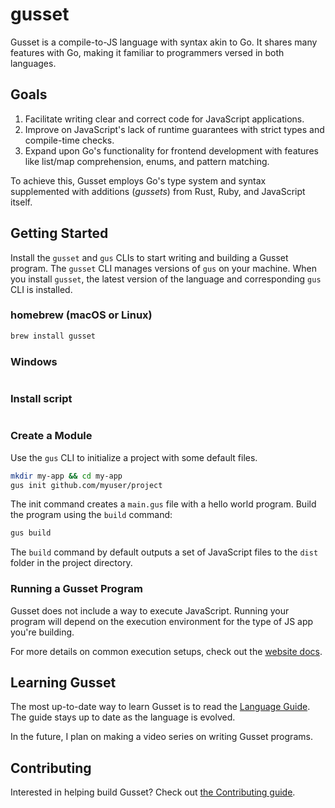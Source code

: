 # gusset

Gusset is a compile-to-JS language with syntax akin to Go. It shares many features with Go, making it familiar to programmers versed in both languages.

## Goals

1. Facilitate writing clear and correct code for JavaScript applications.
2. Improve on JavaScript's lack of runtime guarantees with strict types and compile-time checks.
3. Expand upon Go's functionality for frontend development with features like list/map comprehension, enums, and pattern matching.

To achieve this, Gusset employs Go's type system and syntax supplemented with additions (*gussets*) from Rust, Ruby, and JavaScript itself.

## Getting Started

Install the `gusset` and `gus` CLIs to start writing and building a Gusset program. The `gusset` CLI manages versions of `gus` on your machine. When you install `gusset`, the latest version of the language and corresponding `gus` CLI is installed.

### homebrew (macOS or Linux)

```sh
brew install gusset
```

### Windows

```
```

### Install script

```
```

### Create a Module

Use the `gus` CLI to initialize a project with some default files.

```sh
mkdir my-app && cd my-app
gus init github.com/myuser/project
```

The init command creates a `main.gus` file with a hello world program. Build the program using the `build` command:

```sh
gus build
```

The `build` command by default outputs a set of JavaScript files to the `dist` folder in the project directory.

### Running a Gusset Program

Gusset does not include a way to execute JavaScript. Running your program will depend on the execution environment for the type of JS app you're building.

For more details on common execution setups, check out the [website docs](https://gusset.dev/docs).

## Learning Gusset

The most up-to-date way to learn Gusset is to read the [Language Guide](https://gusset.dev/docs). The guide stays up to date as the language is evolved.

In the future, I plan on making a video series on writing Gusset programs.

## Contributing

Interested in helping build Gusset? Check out [the Contributing guide](/CONTRIBUTING.md).

